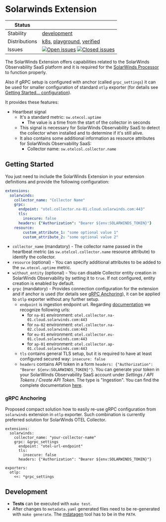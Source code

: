 # Solarwinds Extension

<!-- distribution links hack -->
[verified]: https://github.com/solarwinds/solarwinds-otel-collector-releases#verified
[playground]: https://github.com/solarwinds/solarwinds-otel-collector-releases#playground
[k8s]: https://github.com/solarwinds/solarwinds-otel-collector-releases#k8s

<!-- status autogenerated section -->
| Status        |           |
| ------------- |-----------|
| Stability     | [development]  |
| Distributions | [k8s], [playground], [verified] |
| Issues        | [![Open issues](https://img.shields.io/github/issues-search/solarwinds/solarwinds-otel-collector-contrib?query=is%3Aissue%20is%3Aopen%20label%3Aextension%2Fsolarwinds%20&label=open&color=orange&logo=opentelemetry)](https://github.com/solarwinds/solarwinds-otel-collector-contrib/issues?q=is%3Aopen+is%3Aissue+label%3Aextension%2Fsolarwinds) [![Closed issues](https://img.shields.io/github/issues-search/solarwinds/solarwinds-otel-collector-contrib?query=is%3Aissue%20is%3Aclosed%20label%3Aextension%2Fsolarwinds%20&label=closed&color=blue&logo=opentelemetry)](https://github.com/solarwinds/solarwinds-otel-collector-contrib/issues?q=is%3Aclosed+is%3Aissue+label%3Aextension%2Fsolarwinds) |

[development]: https://github.com/open-telemetry/opentelemetry-collector/blob/main/docs/component-stability.md#development
[k8s]: https://github.com/open-telemetry/opentelemetry-collector-releases/tree/main/distributions/otelcol-k8s
[playground]: 
[verified]: 
<!-- end autogenerated section -->

The SolarWinds Extension offers capabilities related to the SolarWinds Observability SaaS platform and it is required for the [SolarWinds Processor](../../processor/solarwindsprocessor) to function properly.

Also if gRPC setup is configured with anchor (called `grpc_settings`) it can be used for smaller configuration of standard `otlp` exporter (for details see [Getting Started... configuration](#getting-started)).

It provides these features:

- Heartbeat signal
  - It's a standard metric: `sw.otecol.uptime`
    - The value is a time from the start of the collector in seconds
  - This signal is necessary for SolarWinds Observability SaaS to detect the collector when installed and to determine if it's still alive.
  - It also contains some additional information as resource attributes for SolarWinds Observability SaaS:
    - Collector name: `sw.otelcol.collector.name`

## Getting Started

You just need to include the SolarWinds Extension in your extension definitions and provide the following configuration:

```yaml
extensions:
  solarwinds:
    collector_name: "Collector Name"
    grpc:
      endpoint: "otel.collector.na-01.cloud.solarwinds.com:443"
      tls:
        insecure: false
      headers: {"Authorization": "Bearer ${env:SOLARWINDS_TOKEN}"}
    resource:
        custom_attribute_1: "some optional value 1"
        custom_attribute_2: "some optional value 2"
```

- `collector_name` (mandatory) - The collector name passed in the heartbeat metric (as `sw.otelcol.collector.name` resource attribute) to identify the collector.
- `resource` (optional) - You can specify additional attributes to be added to the `sw.otecol.uptime` metric. 
- `without_entity` (optional) - You can disable Collector entity creation in SolarWinds Observability by setting it to `true`. If not configured, entity creation is enabled by default.
- `grpc` (mandatory) - Provides connection configuration for the extension and if anchor is used (for details see [gRPC Anchoring](#grpc-anchoring)), it can be applied to `otlp` exporter without any further setup.
  - `endpoint` is ingestion endpoint url. Regarding [documentation](https://documentation.solarwinds.com/en/success_center/observability/content/system_requirements/endpoints.htm#Find) we recognize following urls:
    -  for `na-01` environment: `otel.collector.na-01.cloud.solarwinds.com:443`
    -  for `na-02` environment: `otel.collector.na-02.cloud.solarwinds.com:443`
    -  for `eu-01` environment: `otel.collector.eu-01.cloud.solarwinds.com:443`
    -  for `ap-01` environment: `otel.collector.ap-01.cloud.solarwinds.com:443`
  - `tls` contains general TLS setup, but it is required to have at least configured secured way: `insecure: false`
  - `headers` contains API token in a form `headers: {"Authorization": "Bearer ${env:SOLARWINDS_TOKEN}"}`. You can generate your token in your SolarWinds Observability SaaS account under _Settings / API Tokens / Create API Token_. The type is "Ingestion". You can find the complete documentation [here](https://documentation.solarwinds.com/en/success_center/observability/content/settings/api-tokens.htm).
### gRPC Anchoring
Proposed compact solution how to easily re-use gRPC configuration from `solarwinds` extension in `otlp` exporter. Such combination is currently preferred solution for SolarWinds OTEL Collector.
```
extensions:
  solarwinds:
    collector_name: "your-collector-name"
    grpc: &grpc_settings
      endpoint: "otel-url-endpoint"
      tls:
        insecure: false
      headers: {"Authorization": "Bearer ${env:SOLARWINDS_TOKEN}"}

exporters:
  otlp:
    <<: *grpc_settings
```

## Development
- **Tests** can be executed with `make test`.
- After changes to `metadata.yaml` generated files need to be re-generated with `make generate`. The [mdatagen](http://go.opentelemetry.io/collector/cmd/mdatagen) tool has to be in the `PATH`.
